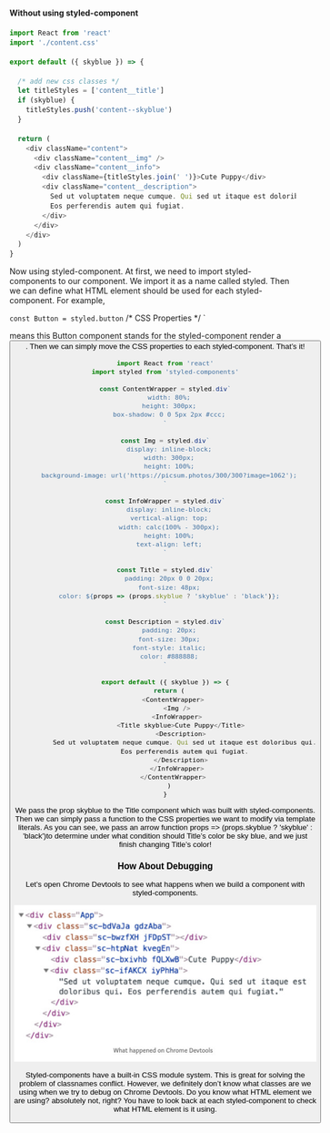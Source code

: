 #### Without using styled-component

```js
import React from 'react'
import './content.css'

export default ({ skyblue }) => {

  /* add new css classes */
  let titleStyles = ['content__title']
  if (skyblue) {
    titleStyles.push('content--skyblue')
  }

  return (
    <div className="content">
      <div className="content__img" />
      <div className="content__info">
        <div className={titleStyles.join(' ')}>Cute Puppy</div>
        <div className="content__description">
          Sed ut voluptatem neque cumque. Qui sed ut itaque est doloribus qui.
          Eos perferendis autem qui fugiat.
        </div>
      </div>
    </div>
  )
}

```

Now using styled-component.
At first, we need to import styled-components to our component. We import it as a name called styled. Then we can define what HTML element should be used for each styled-component. For example,

``const Button = styled.button`` /* CSS Properties */ `

means this Button component stands for the styled-component render a <button />. Then we can simply move the CSS properties to each styled-component. That’s it!


```js
import React from 'react'
import styled from 'styled-components'

const ContentWrapper = styled.div`
  width: 80%;
  height: 300px;
  box-shadow: 0 0 5px 2px #ccc;
`

const Img = styled.div`
  display: inline-block;
  width: 300px;
  height: 100%;
  background-image: url('https://picsum.photos/300/300?image=1062');
`

const InfoWrapper = styled.div`
  display: inline-block;
  vertical-align: top;
  width: calc(100% - 300px);
  height: 100%;
  text-align: left;
`

const Title = styled.div`
  padding: 20px 0 0 20px;
  font-size: 48px;
  color: ${props => (props.skyblue ? 'skyblue' : 'black')};
`

const Description = styled.div`
  padding: 20px;
  font-size: 30px;
  font-style: italic;
  color: #888888;
`

export default ({ skyblue }) => {
  return (
    <ContentWrapper>
      <Img />
      <InfoWrapper>
        <Title skyblue>Cute Puppy</Title>
        <Description>
          Sed ut voluptatem neque cumque. Qui sed ut itaque est doloribus qui.
          Eos perferendis autem qui fugiat.
        </Description>
      </InfoWrapper>
    </ContentWrapper>
  )
}

```
We pass the prop skyblue to the Title component which was built with styled-components. Then we can simply pass a function to the CSS properties we want to modify via template literals. As you can see, we pass an arrow function props => (props.skyblue ? 'skyblue' : 'black')to determine under what condition should Title’s color be sky blue, and we just finish changing Title’s color!

### How About Debugging

Let’s open Chrome Devtools to see what happens when we build a component with styled-components.

<img src="styled-component-dev-tool.jpeg">

Styled-components have a built-in CSS module system. This is great for solving the problem of classnames conflict. However, we definitely don’t know what classes are we using when we try to debug on Chrome Devtools. Do you know what HTML element we are using? absolutely not, right? You have to look back at each styled-component to check what HTML element is it using.